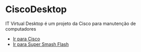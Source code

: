# CiscoDesktop
IT Virtual Desktop é um projeto da Cisco para manutenção de computadores

* [Ir para Cisco](./cisco_desktop/cisco.html)
* [Ir para Super Smash Flash](.//supersmashflash_swf/smashflash.html')
